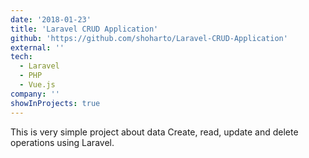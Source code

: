 ```yaml
---
date: '2018-01-23'
title: 'Laravel CRUD Application'
github: 'https://github.com/shoharto/Laravel-CRUD-Application'
external: ''
tech:
  - Laravel
  - PHP
  - Vue.js
company: ''
showInProjects: true
---
```


This is very simple project about data Create, read, update and delete operations using Laravel.
